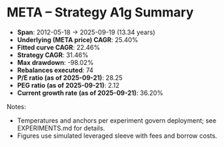 # META – Strategy A1g Summary

- **Span**: 2012-05-18 → 2025-09-19 (13.34 years)
- **Underlying (META price) CAGR**: 25.40%
- **Fitted curve CAGR**: 22.46%
- **Strategy CAGR**: 31.46%
- **Max drawdown**: -98.02%
- **Rebalances executed**: 74
- **P/E ratio (as of 2025-09-21)**: 28.25
- **PEG ratio (as of 2025-09-21)**: 2.12
- **Current growth rate (as of 2025-09-21)**: 36.20%

Notes:

- Temperatures and anchors per experiment govern deployment; see EXPERIMENTS.md for details.
- Figures use simulated leveraged sleeve with fees and borrow costs.


